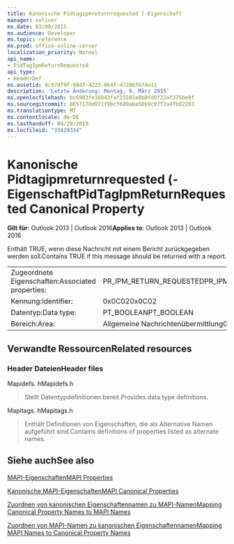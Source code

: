 ```yaml
---
title: Kanonische Pidtagipmreturnrequested (-Eigenschaft
manager: soliver
ms.date: 03/09/2015
ms.audience: Developer
ms.topic: reference
ms.prod: office-online-server
localization_priority: Normal
api_name:
- PidTagIpmReturnRequested
api_type:
- HeaderDef
ms.assetid: 9c97df9f-08d7-4223-864f-47286f674e11
description: 'Letzte Änderung: Montag, 9. März 2015'
ms.openlocfilehash: bc6903fe10843faf15583a0b0fd8f22af375be0f
ms.sourcegitcommit: 8657170d071f9bcf680aba50b9c07f2a4fb82283
ms.translationtype: MT
ms.contentlocale: de-DE
ms.lasthandoff: 04/28/2019
ms.locfileid: "33429334"
---
```

# <a name="pidtagipmreturnrequested-canonical-property"></a><span data-ttu-id="f2faa-103">Kanonische Pidtagipmreturnrequested (-Eigenschaft</span><span class="sxs-lookup"><span data-stu-id="f2faa-103">PidTagIpmReturnRequested Canonical Property</span></span>

  
  
<span data-ttu-id="f2faa-104">**Gilt für**: Outlook 2013 | Outlook 2016</span><span class="sxs-lookup"><span data-stu-id="f2faa-104">**Applies to**: Outlook 2013 | Outlook 2016</span></span> 
  
<span data-ttu-id="f2faa-105">Enthält TRUE, wenn diese Nachricht mit einem Bericht zurückgegeben werden soll.</span><span class="sxs-lookup"><span data-stu-id="f2faa-105">Contains TRUE if this message should be returned with a report.</span></span>
  
|||
|:-----|:-----|
|<span data-ttu-id="f2faa-106">Zugeordnete Eigenschaften:</span><span class="sxs-lookup"><span data-stu-id="f2faa-106">Associated properties:</span></span>  <br/> |<span data-ttu-id="f2faa-107">PR_IPM_RETURN_REQUESTED</span><span class="sxs-lookup"><span data-stu-id="f2faa-107">PR_IPM_RETURN_REQUESTED</span></span>  <br/> |
|<span data-ttu-id="f2faa-108">Kennung:</span><span class="sxs-lookup"><span data-stu-id="f2faa-108">Identifier:</span></span>  <br/> |<span data-ttu-id="f2faa-109">0x0C02</span><span class="sxs-lookup"><span data-stu-id="f2faa-109">0x0C02</span></span>  <br/> |
|<span data-ttu-id="f2faa-110">Datentyp:</span><span class="sxs-lookup"><span data-stu-id="f2faa-110">Data type:</span></span>  <br/> |<span data-ttu-id="f2faa-111">PT_BOOLEAN</span><span class="sxs-lookup"><span data-stu-id="f2faa-111">PT_BOOLEAN</span></span>  <br/> |
|<span data-ttu-id="f2faa-112">Bereich:</span><span class="sxs-lookup"><span data-stu-id="f2faa-112">Area:</span></span>  <br/> |<span data-ttu-id="f2faa-113">Allgemeine Nachrichtenübermittlung</span><span class="sxs-lookup"><span data-stu-id="f2faa-113">General messaging</span></span>  <br/> |
   
## <a name="related-resources"></a><span data-ttu-id="f2faa-114">Verwandte Ressourcen</span><span class="sxs-lookup"><span data-stu-id="f2faa-114">Related resources</span></span>

### <a name="header-files"></a><span data-ttu-id="f2faa-115">Header Dateien</span><span class="sxs-lookup"><span data-stu-id="f2faa-115">Header files</span></span>

<span data-ttu-id="f2faa-116">Mapidefs. h</span><span class="sxs-lookup"><span data-stu-id="f2faa-116">Mapidefs.h</span></span>
  
> <span data-ttu-id="f2faa-117">Stellt Datentypdefinitionen bereit.</span><span class="sxs-lookup"><span data-stu-id="f2faa-117">Provides data type definitions.</span></span>
    
<span data-ttu-id="f2faa-118">Mapitags. h</span><span class="sxs-lookup"><span data-stu-id="f2faa-118">Mapitags.h</span></span>
  
> <span data-ttu-id="f2faa-119">Enthält Definitionen von Eigenschaften, die als Alternative Namen aufgeführt sind.</span><span class="sxs-lookup"><span data-stu-id="f2faa-119">Contains definitions of properties listed as alternate names.</span></span>
    
## <a name="see-also"></a><span data-ttu-id="f2faa-120">Siehe auch</span><span class="sxs-lookup"><span data-stu-id="f2faa-120">See also</span></span>



[<span data-ttu-id="f2faa-121">MAPI-Eigenschaften</span><span class="sxs-lookup"><span data-stu-id="f2faa-121">MAPI Properties</span></span>](mapi-properties.md)
  
[<span data-ttu-id="f2faa-122">Kanonische MAPI-Eigenschaften</span><span class="sxs-lookup"><span data-stu-id="f2faa-122">MAPI Canonical Properties</span></span>](mapi-canonical-properties.md)
  
[<span data-ttu-id="f2faa-123">Zuordnen von kanonischen Eigenschaftennamen zu MAPI-Namen</span><span class="sxs-lookup"><span data-stu-id="f2faa-123">Mapping Canonical Property Names to MAPI Names</span></span>](mapping-canonical-property-names-to-mapi-names.md)
  
[<span data-ttu-id="f2faa-124">Zuordnen von MAPI-Namen zu kanonischen Eigenschaftennamen</span><span class="sxs-lookup"><span data-stu-id="f2faa-124">Mapping MAPI Names to Canonical Property Names</span></span>](mapping-mapi-names-to-canonical-property-names.md)

